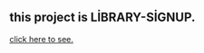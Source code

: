 ## this project is LİBRARY-SİGNUP.

 [click here to see.](https://mrlmhl.github.io/library-Signup/)

